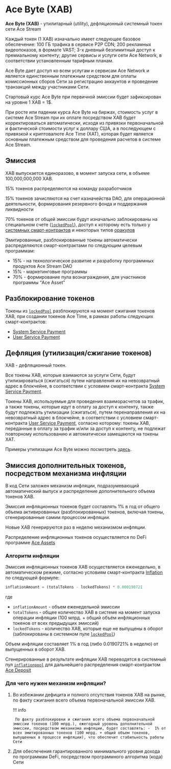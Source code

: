 # Ace Byte (XAB)

**Ace Byte (XAB)** - утилитарный (utility), дефляционный системный токен сети Ace Stream

Каждый токен (1 XAB) изначально имеет следующее базовое обеспечение: 100 ГБ трафика в сервисе P2P CDN; 200 рекламных видеопоказов, в формате VAST; 3-х дневный безлимитный доступ к премиальному контенту; другие сервисы и услуги сети Ace Network, в соответствии установленным тарифным планам.

Ace Byte дает доступ ко всем услугам и сервисам Ace Network и является единственным платежным средством для оплаты комиссионных сборов Сети за регистрацию аккаунтов и проведение транзакций между участниками Сети.

Стартовый курс Ace Byte при первичной эмиссии будет зафиксирован на уровне 1 XAB = 1$.

При росте или падении курса Ace Byte на биржах, стоимость услуг в системе Ace Stream при их оплате посредством XAB будет корректироваться автоматически, исходя из привязки первоначальной и фактической стоимости услуг к доллару США, а в последующем с привязкой к криптовалюте Ace Time (XAT), которая будет является основным платежным средством для проведения расчетов в системе Ace Stream.


## Эмиссия

XAB выпускается единоразово, в момент запуска сети, в объеме 100,000,000,000 XAB.

15% токенов распределяются на команду разработчиков

15% токенов зачисляются на счет казначейства DAO, для операционной деятельности, формирования резервного фонда и поддержания ликвидности

70% токенов от общей эмиссии будут изначально заблокированы на специальном счете ([`lockedPool`][1]), доступ к которому есть только у [системных смарт-контрактов][2] и некоторых типов [оракулов][17]

Эмитированные, разблокированные токены автоматически распределяются смарт-контрактами по следующим целевым программам:

- 15% - на технологическое развитие и разработку программных продуктов Ace Stream DAO
- 15% - маркетинговые программы
- 70% - формирование пула вознаграждения, для участников программы “Ace Asset”


## Разблокирование токенов

Токены из [`lockedPool`][1] разблокируются на момент сжигания токенов XAB, при создании токенов Ace Time, в рамках работы следующих смарт-контрактов:

- [System Service Payment][12]
- [User Service Payment][13]


## Дефляция (утилизация/сжигание токенов)

XAB - дефляционный токен.

Все токены XAB, которые взимаются за услуги Сети, будут утилизироваться (сжигаться) путем направления их на невозвратный адрес в блокчейне, в соответствии с условием смарт-контракта [System Service Payment][12].

Токены XAB, используемые для проведения взаиморасчетов за трафик, а также токены, которые идут в оплату за доступ к контенту, также будут подлежать утилизации (сжигаться), путем перенаправления их на невозвратный адрес в блокчейне, в соответствии с условием смарт-контракта [User Service Payment][13], согласно которому: токены XAB, переданные в оплату за трафик и/или за доступ к контенту, не подлежат повторному использованию и автоматически замещаются на токены XAT.

Примеры утилизации Ace Byte можно посмотреть [здесь][14].


## Эмиссия дополнительных токенов, посредством механизма инфляции

В код Сети заложен механизм инфляции, подразумевающий автоматический выпуск и распределение дополнительного объема токенов XAB.

Эмиссия инфляционных токенов будет составлять 1% в год от общего объема активированных (разблокированных) токенов, включая токены, сгенерированные самим процессом инфляции.

Новые XAB генерируются раз в неделю механизмом инфляции.

Распределение инфляционных токенов осуществляется по DeFi программе [Ace Assets][5]


### Алгоритм инфляции

Эмиссия инфляционных токенов XAB осуществляется еженедельно, в автоматическом режиме, согласно условиям смарт-контракта [Inflation][9] по следующей формуле:

```python
inflationAmount = (totalTokens - lockedTokens) * 0.000190721
```

где

- `inflationAmount` - объем еженедельной эмиссии
- `totalTokens` - общее количество XAB в системе на момент запуска операции инфляции (100 млрд. + общий объём инфляционных токенов от всех предыдущих эмиссий)
- `lockedTokens` - количество XAB, которые еще не выпущены в оборот (заблокированы в системном пуле [`lockedPool`][1])

Объем инфляции составляет 1% в год (либо 0.0190721% в неделю) от выпущенных в оборот XAB.

Сгенерированные в результате инфляции XAB переводятся в системный пул [`inflationpool`][10]
для дальнейшего распределения смарт-контрактом [Ace Deposit][11]


### Для чего нужен механизм инфляции?

1. Во избежании дефицита и полного отсутствия токенов XAB на рынке, по факту сжигания всего объема первоначальной эмиссии XAB.

    !!! info

        По факту разблокировки и сжигания всего объема первоначальной эмиссии токенов (100 млрд.), ежегодный уровень дополнительной эмиссии, посредством механизма инфляции, будет составлять: -  1% от всех эмитированных токенов (100 млрд. + общий объем токенов, выпущенных в процессе инфляции), что обеспечит стабильность работы Сети

2. Для обеспечения гарантированного минимального уровня дохода по программам DeFi, посредством программного алгоритма (кода) Сети

<!--
## ==Текст ниже закомментирован в продакшн версии==

## Первичное размещение

Приватный токенсейл, в виде прямых продаж токенов Ace Byte (XAB) стратегическим партнерам и пользователям Ace Stream.

Период проведения приватного токенсейла: с 01.06.2022 по 31.11.2022. Внимание! Токенсейл может быть приостановлен досрочно, в любой момент, по решению его организаторов.

Участники приватного токенсейла получат право на приобретение токенов с дисконтом до 50%, в зависимости от суммы и даты покупки:

<table>
    <thead>
        <tr>
            <th>USD, $</th>
            <th colspan="6" style="text-align: center;">
                Дисконт, %
            </th>
        </tr>
        <tr>
            <th>Сумма</th>
            <th>06.2022</th>
            <th>07.2022</th>
            <th>08.2022</th>
            <th>09.2022</th>
            <th>10.2022</th>
            <th>11.2022</th>
        </tr>
    </thead>
    <tbody>
        <tr>
            <td>
                До 1 тыс.
            </td>
            <td>10</td>
            <td>9</td>
            <td>8</td>
            <td>7</td>
            <td>6</td>
            <td>5</td>
        </tr>
        <tr>
            <td>
                1-10 тыс.
            </td>
            <td>15</td>
            <td>13.5</td>
            <td>12</td>
            <td>10.5</td>
            <td>9</td>
            <td>7.5</td>
        </tr>
        <tr>
            <td>
                10-100 тыс.
            </td>
            <td>20</td>
            <td>18</td>
            <td>16</td>
            <td>14</td>
            <td>12</td>
            <td>10</td>
        </tr>
        <tr>
            <td>
                100-500 тыс.
            </td>
            <td>25</td>
            <td>22.5</td>
            <td>20</td>
            <td>17.5</td>
            <td>15</td>
            <td>12.5</td>
        </tr>
        <tr>
            <td>
                500 тыс. - 1 млн.
            </td>
            <td>30</td>
            <td>27</td>
            <td>24</td>
            <td>21</td>
            <td>18</td>
            <td>15</td>
        </tr>
        <tr>
            <td>
                1 млн. - 2 млн.
            </td>
            <td>32</td>
            <td>28.8</td>
            <td>25.6</td>
            <td>22.4</td>
            <td>19.2</td>
            <td>16</td>
        </tr>
        <tr>
            <td>
                2 млн. - 3 млн.
            </td>
            <td>34</td>
            <td>30.6</td>
            <td>27.2</td>
            <td>23.8</td>
            <td>20.4</td>
            <td>17</td>
        </tr>
        <tr>
            <td>
                3 млн. - 4 млн.
            </td>
            <td>36</td>
            <td>32.4</td>
            <td>28.8</td>
            <td>25.2</td>
            <td>21.6</td>
            <td>18</td>
        </tr>
        <tr>
            <td>
                4 млн. - 5 млн.
            </td>
            <td>38</td>
            <td>34.2</td>
            <td>30.4</td>
            <td>26.6</td>
            <td>22.8</td>
            <td>19</td>
        </tr>
        <tr>
            <td>
                5 млн. - 6 млн.
            </td>
            <td>40</td>
            <td>36</td>
            <td>32</td>
            <td>28</td>
            <td>24</td>
            <td>20</td>
        </tr>
        <tr>
            <td>
                6 млн. - 7 млн.
            </td>
            <td>42</td>
            <td>37.8</td>
            <td>33.6</td>
            <td>29.4</td>
            <td>25.2</td>
            <td>21</td>
        </tr>
        <tr>
            <td>
                7 млн. - 8 млн.
            </td>
            <td>44</td>
            <td>39.6</td>
            <td>35.2</td>
            <td>30.8</td>
            <td>26.4</td>
            <td>22</td>
        </tr>
        <tr>
            <td>
                8 млн. - 9 млн.
            </td>
            <td>46</td>
            <td>41.4</td>
            <td>36.8</td>
            <td>32.2</td>
            <td>27.6</td>
            <td>23</td>
        </tr>
        <tr>
            <td>
                9 млн. - 10 млн.
            </td>
            <td>48</td>
            <td>43.2</td>
            <td>38.4</td>
            <td>33.6</td>
            <td>28.8</td>
            <td>24</td>
        </tr>
        <tr>
            <td>
                От 10 млн.
            </td>
            <td>50</td>
            <td>45</td>
            <td>40</td>
            <td>35</td>
            <td>30</td>
            <td>25</td>
        </tr>
    </tbody>
</table>

Приобретение токенов в рамках приватного токенсейла осуществляется посредством покупки прав на получение определенного объема токенов.

Для каждой сделки, совершенной во время приватного токенсейла, Ace Stream выпускает NFT (токен стандарта ERC-721), соответствующий количеству приобретенных активов. Каждый NFT гарантирует обмен на соответствующее количество токенов Ace Stream с момента рабочего запуска сети. Циркуляция NFT, выпущеных в процессе приватного токенсейла, никак не ограничивается.

!!! info ""

    ERC-721 - стандарт токенов в сети смарт-контрактов Ethereum

Право на приобретение токенов на сумму до 1000$ предоставляется любому из пользователей Ace Stream, у которого активирован любой из премиальных тарифных планов (Smart, Standard, Premium).

Пользователи, у которых был активирован премиальный тарифный на дату, предшествующую 01.06.2022, получают привилегированное право на приобретение токенов на сумму до 10000$ и дополнительную скидку в размере 10%.

Для участия в приватном токенсейле, с целью приобретения токенов на сумму свыше 1000$, необходимо подать соответствующую заявку и получить приглашение от организатора (Ace Stream).

По окончанию проведения приватного токенсейла, приобрести токены можно будет непосредственно на открытой торговой площадке Ace Stream, по рыночной цене.
Помимо этого, будут доступны OTC сделки: покупка токенов напрямую у организатора (Ace Stream). Продажа токенов организатором будет происходить по рыночной цене, но не ниже номинальной стоимости (1 XAB >= 1$).
-->

[1]: ../glossary/system-pools.md#lockedpool
[2]: ../glossary/system-smart-contracts.md
[3]: ../list-of-operations/ace-asset.md
[4]: ../glossary/system-pools.md#unlockedpool
[5]: ../services/ace-asset.md
[7]: ../system-tokens/ace-time.md
[8]: ../system-tokens/ace-asset.md
[9]: ../list-of-operations/inflation.md
[10]: ../glossary/system-pools.md#inflationpool
[11]: ../list-of-operations/ace-deposit.md
[12]: ../list-of-operations/system-service-payment.md
[13]: ../list-of-operations/user-service-payment.md
[14]: examples.md
[17]: ../network-participants/oracles.md

